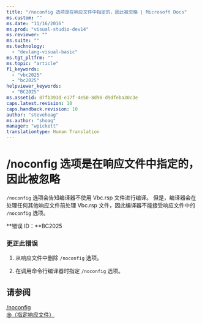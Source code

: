 ```yaml
---
title: "/noconfig 选项是在响应文件中指定的，因此被忽略 | Microsoft Docs"
ms.custom: ""
ms.date: "11/16/2016"
ms.prod: "visual-studio-dev14"
ms.reviewer: ""
ms.suite: ""
ms.technology: 
  - "devlang-visual-basic"
ms.tgt_pltfrm: ""
ms.topic: "article"
f1_keywords: 
  - "vbc2025"
  - "bc2025"
helpviewer_keywords: 
  - "BC2025"
ms.assetid: 87fb393d-e17f-4e50-8d98-d9dfeba30c3e
caps.latest.revision: 10
caps.handback.revision: 10
author: "stevehoag"
ms.author: "shoag"
manager: "wpickett"
translationtype: Human Translation
---
```

# /noconfig 选项是在响应文件中指定的，因此被忽略
`/noconfig` 选项会告知编译器不使用 Vbc.rsp 文件进行编译。 但是，编译器会在处理任何其他响应文件前处理 Vbc.rsp 文件，因此编译器不能接受响应文件中的 `/noconfig` 选项。  
  
 **错误 ID：**BC2025  
  
### 更正此错误  
  
1.  从响应文件中删除 `/noconfig` 选项。  
  
2.  在调用命令行编译器时指定 `/noconfig` 选项。  
  
## 请参阅  
 [\/noconfig](../../visual-basic/reference/command-line-compiler/noconfig.md)   
 [@（指定响应文件）](../../visual-basic/reference/command-line-compiler/specify-response-file.md)